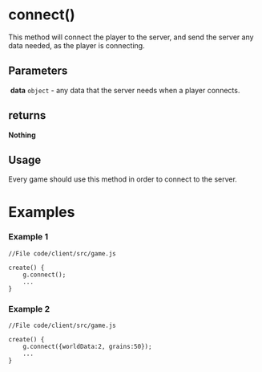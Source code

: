 # connect()

This method will connect the player to the server, and send the server any data needed, as the player is connecting.
​

## Parameters

​
**data** `object` - any data that the server needs when a player connects.
​

## returns

**Nothing**
​

## Usage

Every game should use this method in order to connect to the server.

# Examples

### Example 1

```
//File code/client/src/game.js
​
create() {
	g.connect();
	...
}
```

### Example 2

```
//File code/client/src/game.js
​
create() {
	g.connect({worldData:2, grains:50});
	...
}
```
